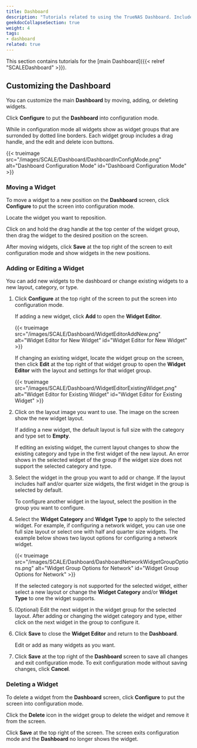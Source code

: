 ```yaml
---
title: Dashboard
description: "Tutorials related to using the TrueNAS Dashboard. Includes instructions on customizing the Dashboard widgets."
geekdocCollapseSection: true
weight: 4
tags:
- dashboard
related: true
---
```


This section contains tutorials for the [main Dashboard]({{< relref "SCALEDashboard" >}}).

## Customizing the Dashboard
You can customize the main **Dashboard** by moving, adding, or deleting widgets.

Click **Configure** to put the **Dashboard** into configuration mode.

While in configuration mode all widgets show as widget groups that are surronded by dotted line borders.
Each widget group includes a drag handle, and the edit and delete icon buttons.

{{< trueimage src="/images/SCALE/Dashboard/DashboardInConfigMode.png" alt="Dashboard Configuration Mode" id="Dashboard Configuration Mode" >}}

### Moving a Widget
To move a widget to a new position on the **Dashboard** screen, click **Configure** to put the screen into configuration mode.

Locate the widget you want to reposition.

Click on and hold the drag handle at the top center of the widget group, then drag the widget to the desired position on the screen.

After moving widgets, click **Save** at the top right of the screen to exit configuration mode and show widgets in the new positions.

### Adding or Editing a Widget
You can add new widgets to the dashboard or change existing widgets to a new layout, category, or type.

1. Click **Configure** at the top right of the screen to put the screen into configuration mode.
   
   If adding a new widget, click **Add** to open the **Widget Editor**.

   {{< trueimage src="/images/SCALE/Dashboard/WidgetEditorAddNew.png" alt="Widget Editor for New Widget" id="Widget Editor for New Widget" >}}

   If changing an existing widget, locate the widget group on the screen, then click **Edit** at the top right of that widget group to open the **Widget Editor** with the layout and settings for that widget group.

   {{< trueimage src="/images/SCALE/Dashboard/WidgetEditorExistingWidget.png" alt="Widget Editor for Existing Widget" id="Widget Editor for Existing Widget" >}}

2. Click on the layout image you want to use. The image on the screen show the new widget layout.
   
   If adding a new widget, the default layout is full size with the category and type set to **Empty**.

   If editing an existing widget, the current layout changes to show the existing category and type in the first widget of the new layout.
   An error shows in the selected widget of the group if the widget size does not support the selected category and type.

3. Select the widget in the group you want to add or change.
   If the layout includes half and/or quarter size widgets, the first widget in the group is selected by default.

   To configure another widget in the layout, select the position in the group you want to configure.

4. Select the **Widget Category** and **Widget Type** to apply to the selected widget.
   For example, if configuring a network widget, you can use one full size layout or select one with half and quarter size widgets.
   The example below shows two layout options for configuring a network widget.

   {{< trueimage src="/images/SCALE/Dashboard/DashboardNetworkWidgetGroupOptions.png" alt="Widget Group Options for Network" id="Widget Group Options for Network" >}}

   If the selected category is not supported for the selected widget, either select a new layout or change the **Widget Category** and/or **Widget Type** to one the widget supports.

5. (Optional) Edit the next widget in the widget group for the selected layout.
   After adding or changing the widget category and type, either click on the next widget in the group to configure it.
   
6. Click **Save** to close the **Widget Editor** and return to the **Dashboard**. 
   
   Edit or add as many widgets as you want.

7. Click **Save** at the top right of the **Dashboard** screen to save all changes and exit configuration mode.
   To exit configuration mode without saving changes, click **Cancel**.

### Deleting a Widget
To delete a widget from the **Dashboard** screen, click **Configure** to put the screen into configuration mode.

Click the **Delete** icon in the widget group to delete the widget and remove it from the screen.

Click **Save** at the top right of the screen. The screen exits configuration mode and the **Dashboard** no longer shows the widget.
